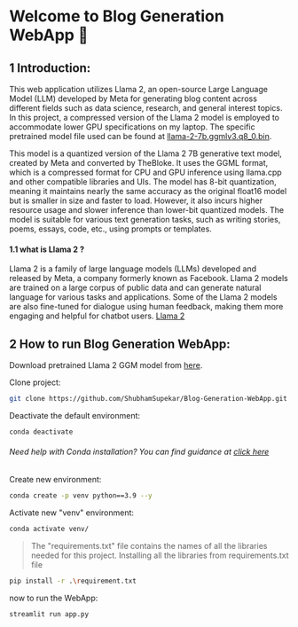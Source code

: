 # Welcome to Blog Generation WebApp 🤖
## 1 Introduction:
This web application utilizes Llama 2, an open-source Large Language Model (LLM) developed by Meta for generating blog content across different fields such as data science, research, and general interest topics. In this project, a compressed version of the Llama 2 model is employed to accommodate lower GPU specifications on my laptop. The specific pretrained model file used can be found at [llama-2-7b.ggmlv3.q8_0.bin](https://huggingface.co/TheBloke/Llama-2-7B-GGML/blob/main/llama-2-7b.ggmlv3.q8_0.bin).

This model is a quantized version of the Llama 2 7B generative text model, created by Meta and converted by TheBloke. It uses the GGML format, which is a compressed format for CPU and GPU inference using llama.cpp and other compatible libraries and UIs. The model has 8-bit quantization, meaning it maintains nearly the same accuracy as the original float16 model but is smaller in size and faster to load. However, it also incurs higher resource usage and slower inference than lower-bit quantized models. The model is suitable for various text generation tasks, such as writing stories, poems, essays, code, etc., using prompts or templates.
#### 1.1 what is Llama 2 ? 
Llama 2 is a family of large language models (LLMs) developed and released by Meta, a company formerly known as Facebook. Llama 2 models are trained on a large corpus of public data and can generate natural language for various tasks and applications. Some of the Llama 2 models are also fine-tuned for dialogue using human feedback, making them more engaging and helpful for chatbot users. [Llama 2](https://llama.meta.com/llama2)

## 2 How to run Blog Generation WebApp:
Download pretrained Llama 2 GGM model from [here](https://huggingface.co/TheBloke/Llama-2-7B-GGML/blob/main/llama-2-7b.ggmlv3.q8_0.bin).

Clone project:
```sh
git clone https://github.com/ShubhamSupekar/Blog-Generation-WebApp.git
```
Deactivate the default environment:
```sh
conda deactivate
```
###### Need help with Conda installation? You can find guidance at [click here](https://www.anaconda.com/installation-success?source=installer)

Create new environment:
```sh
conda create -p venv python==3.9 --y
```
Activate new "venv" environment:
```sh
conda activate venv/
```
> The "requirements.txt" file contains the names of all the libraries needed for this project.
Installing all the libraries from requirements.txt file
```sh 
pip install -r .\requirement.txt
```
now to run the WebApp:
```sh
streamlit run app.py
```
